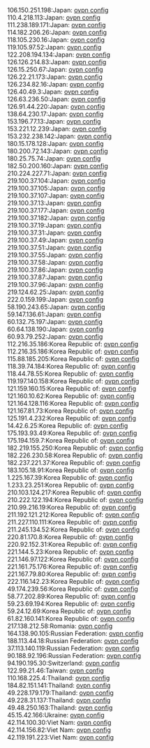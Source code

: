 106.150.251.198:Japan: [ovpn config](vpn/106_150_251_198.ovpn)  
110.4.218.113:Japan: [ovpn config](vpn/110_4_218_113.ovpn)  
111.238.189.171:Japan: [ovpn config](vpn/111_238_189_171.ovpn)  
114.182.206.26:Japan: [ovpn config](vpn/114_182_206_26.ovpn)  
118.105.230.16:Japan: [ovpn config](vpn/118_105_230_16.ovpn)  
119.105.97.52:Japan: [ovpn config](vpn/119_105_97_52.ovpn)  
122.208.194.134:Japan: [ovpn config](vpn/122_208_194_134.ovpn)  
126.126.214.83:Japan: [ovpn config](vpn/126_126_214_83.ovpn)  
126.15.250.67:Japan: [ovpn config](vpn/126_15_250_67.ovpn)  
126.22.21.173:Japan: [ovpn config](vpn/126_22_21_173.ovpn)  
126.234.82.16:Japan: [ovpn config](vpn/126_234_82_16.ovpn)  
126.40.49.3:Japan: [ovpn config](vpn/126_40_49_3.ovpn)  
126.63.236.50:Japan: [ovpn config](vpn/126_63_236_50.ovpn)  
126.91.44.220:Japan: [ovpn config](vpn/126_91_44_220.ovpn)  
138.64.230.17:Japan: [ovpn config](vpn/138_64_230_17.ovpn)  
153.196.77.13:Japan: [ovpn config](vpn/153_196_77_13.ovpn)  
153.221.12.239:Japan: [ovpn config](vpn/153_221_12_239.ovpn)  
153.232.238.142:Japan: [ovpn config](vpn/153_232_238_142.ovpn)  
180.15.178.128:Japan: [ovpn config](vpn/180_15_178_128.ovpn)  
180.200.72.143:Japan: [ovpn config](vpn/180_200_72_143.ovpn)  
180.25.75.74:Japan: [ovpn config](vpn/180_25_75_74.ovpn)  
182.50.200.160:Japan: [ovpn config](vpn/182_50_200_160.ovpn)  
210.224.227.71:Japan: [ovpn config](vpn/210_224_227_71.ovpn)  
219.100.37.104:Japan: [ovpn config](vpn/219_100_37_104.ovpn)  
219.100.37.105:Japan: [ovpn config](vpn/219_100_37_105.ovpn)  
219.100.37.107:Japan: [ovpn config](vpn/219_100_37_107.ovpn)  
219.100.37.13:Japan: [ovpn config](vpn/219_100_37_13.ovpn)  
219.100.37.177:Japan: [ovpn config](vpn/219_100_37_177.ovpn)  
219.100.37.182:Japan: [ovpn config](vpn/219_100_37_182.ovpn)  
219.100.37.19:Japan: [ovpn config](vpn/219_100_37_19.ovpn)  
219.100.37.31:Japan: [ovpn config](vpn/219_100_37_31.ovpn)  
219.100.37.49:Japan: [ovpn config](vpn/219_100_37_49.ovpn)  
219.100.37.51:Japan: [ovpn config](vpn/219_100_37_51.ovpn)  
219.100.37.55:Japan: [ovpn config](vpn/219_100_37_55.ovpn)  
219.100.37.58:Japan: [ovpn config](vpn/219_100_37_58.ovpn)  
219.100.37.86:Japan: [ovpn config](vpn/219_100_37_86.ovpn)  
219.100.37.87:Japan: [ovpn config](vpn/219_100_37_87.ovpn)  
219.100.37.96:Japan: [ovpn config](vpn/219_100_37_96.ovpn)  
219.124.62.25:Japan: [ovpn config](vpn/219_124_62_25.ovpn)  
222.0.159.199:Japan: [ovpn config](vpn/222_0_159_199.ovpn)  
58.190.243.65:Japan: [ovpn config](vpn/58_190_243_65.ovpn)  
59.147.136.61:Japan: [ovpn config](vpn/59_147_136_61.ovpn)  
60.132.75.197:Japan: [ovpn config](vpn/60_132_75_197.ovpn)  
60.64.138.190:Japan: [ovpn config](vpn/60_64_138_190.ovpn)  
60.93.79.252:Japan: [ovpn config](vpn/60_93_79_252.ovpn)  
112.216.35.186:Korea Republic of: [ovpn config](vpn/112_216_35_186.ovpn)  
112.216.35.186:Korea Republic of: [ovpn config](vpn/112_216_35_186.ovpn)  
115.88.185.205:Korea Republic of: [ovpn config](vpn/115_88_185_205.ovpn)  
118.39.74.184:Korea Republic of: [ovpn config](vpn/118_39_74_184.ovpn)  
118.44.78.55:Korea Republic of: [ovpn config](vpn/118_44_78_55.ovpn)  
119.197.140.158:Korea Republic of: [ovpn config](vpn/119_197_140_158.ovpn)  
121.159.160.15:Korea Republic of: [ovpn config](vpn/121_159_160_15.ovpn)  
121.160.10.62:Korea Republic of: [ovpn config](vpn/121_160_10_62.ovpn)  
121.164.128.116:Korea Republic of: [ovpn config](vpn/121_164_128_116.ovpn)  
121.167.81.73:Korea Republic of: [ovpn config](vpn/121_167_81_73.ovpn)  
125.191.4.232:Korea Republic of: [ovpn config](vpn/125_191_4_232.ovpn)  
14.42.6.25:Korea Republic of: [ovpn config](vpn/14_42_6_25.ovpn)  
175.193.93.49:Korea Republic of: [ovpn config](vpn/175_193_93_49.ovpn)  
175.194.159.7:Korea Republic of: [ovpn config](vpn/175_194_159_7.ovpn)  
182.219.155.250:Korea Republic of: [ovpn config](vpn/182_219_155_250.ovpn)  
182.226.230.58:Korea Republic of: [ovpn config](vpn/182_226_230_58.ovpn)  
182.237.221.37:Korea Republic of: [ovpn config](vpn/182_237_221_37.ovpn)  
183.105.18.91:Korea Republic of: [ovpn config](vpn/183_105_18_91.ovpn)  
1.225.167.39:Korea Republic of: [ovpn config](vpn/1_225_167_39.ovpn)  
1.233.23.251:Korea Republic of: [ovpn config](vpn/1_233_23_251.ovpn)  
210.103.124.217:Korea Republic of: [ovpn config](vpn/210_103_124_217.ovpn)  
210.222.122.194:Korea Republic of: [ovpn config](vpn/210_222_122_194.ovpn)  
210.99.216.19:Korea Republic of: [ovpn config](vpn/210_99_216_19.ovpn)  
211.192.121.212:Korea Republic of: [ovpn config](vpn/211_192_121_212.ovpn)  
211.227.110.111:Korea Republic of: [ovpn config](vpn/211_227_110_111.ovpn)  
211.245.134.52:Korea Republic of: [ovpn config](vpn/211_245_134_52.ovpn)  
220.81.170.8:Korea Republic of: [ovpn config](vpn/220_81_170_8.ovpn)  
220.92.152.31:Korea Republic of: [ovpn config](vpn/220_92_152_31.ovpn)  
221.144.5.23:Korea Republic of: [ovpn config](vpn/221_144_5_23.ovpn)  
221.146.97.122:Korea Republic of: [ovpn config](vpn/221_146_97_122.ovpn)  
221.161.75.176:Korea Republic of: [ovpn config](vpn/221_161_75_176.ovpn)  
221.167.79.80:Korea Republic of: [ovpn config](vpn/221_167_79_80.ovpn)  
222.116.142.23:Korea Republic of: [ovpn config](vpn/222_116_142_23.ovpn)  
49.174.239.56:Korea Republic of: [ovpn config](vpn/49_174_239_56.ovpn)  
58.77.202.89:Korea Republic of: [ovpn config](vpn/58_77_202_89.ovpn)  
59.23.69.194:Korea Republic of: [ovpn config](vpn/59_23_69_194.ovpn)  
59.24.12.69:Korea Republic of: [ovpn config](vpn/59_24_12_69.ovpn)  
61.82.160.141:Korea Republic of: [ovpn config](vpn/61_82_160_141.ovpn)  
217.138.212.58:Romania: [ovpn config](vpn/217_138_212_58.ovpn)  
164.138.90.105:Russian Federation: [ovpn config](vpn/164_138_90_105.ovpn)  
188.113.44.18:Russian Federation: [ovpn config](vpn/188_113_44_18.ovpn)  
37.113.140.119:Russian Federation: [ovpn config](vpn/37_113_140_119.ovpn)  
90.188.92.196:Russian Federation: [ovpn config](vpn/90_188_92_196.ovpn)  
94.190.195.30:Switzerland: [ovpn config](vpn/94_190_195_30.ovpn)  
122.99.21.46:Taiwan: [ovpn config](vpn/122_99_21_46.ovpn)  
110.168.225.4:Thailand: [ovpn config](vpn/110_168_225_4.ovpn)  
184.82.151.141:Thailand: [ovpn config](vpn/184_82_151_141.ovpn)  
49.228.179.179:Thailand: [ovpn config](vpn/49_228_179_179.ovpn)  
49.228.31.137:Thailand: [ovpn config](vpn/49_228_31_137.ovpn)  
49.48.250.163:Thailand: [ovpn config](vpn/49_48_250_163.ovpn)  
45.15.42.166:Ukraine: [ovpn config](vpn/45_15_42_166.ovpn)  
42.114.100.30:Viet Nam: [ovpn config](vpn/42_114_100_30.ovpn)  
42.114.156.82:Viet Nam: [ovpn config](vpn/42_114_156_82.ovpn)  
42.119.191.223:Viet Nam: [ovpn config](vpn/42_119_191_223.ovpn)  

